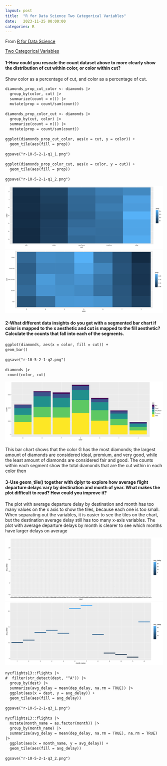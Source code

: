 ```yaml
---
layout: post
title:  "R for Data Science Two Categorical Variables"
date:   2023-11-25 00:00:00
categories: R
---
```


From [R for Data Science](https://r4ds.hadley.nz)

[Two Categorical Variables](https://r4ds.hadley.nz/eda#two-categorical-variables)

#### 1-How could you rescale the count dataset above to more clearly show the distribution of cut within color, or color within cut?

Show color as a percentage of cut, and color as a percentage of cut. 

```
diamonds_prop_cut_color <- diamonds |>
  group_by(color, cut) |>
  summarize(count = n()) |>
  mutate(prop = count/sum(count))
  
diamonds_prop_color_cut <- diamonds |>
  group_by(cut, color) |>
  summarize(count = n()) |>
  mutate(prop = count/sum(count))
  
ggplot(diamonds_prop_cut_color, aes(x = cut, y = color)) +
  geom_tile(aes(fill = prop))
  
ggsave("r-10-5-2-1-q1_1.png")
  
ggplot(diamonds_prop_color_cut, aes(x = color, y = cut)) +
  geom_tile(aes(fill = prop))  

ggsave("r-10-5-2-1-q1_2.png")  
```

<img src = "https://raw.githubusercontent.com/nadinesk/nadinesk.github.io/master/images/r-10-5-2-1-q1_1.png" />

<img src = "https://raw.githubusercontent.com/nadinesk/nadinesk.github.io/master/images/r-10-5-2-1-q1_2.png" />

#### 2-What different data insights do you get with a segmented bar chart if color is mapped to the x aesthetic and cut is mapped to the fill aesthetic? Calculate the counts that fall into each of the segments.

```
ggplot(diamonds, aes(x = color, fill = cut)) +
geom_bar()

ggsave("r-10-5-2-1-q2.png")

diamonds |>
 count(color, cut)
```

<img src = "https://raw.githubusercontent.com/nadinesk/nadinesk.github.io/master/images/r-10-5-2-1-q2.png" />

This bar chart shows that the color G has the most diamonds; the largest amount of diamonds are considered ideal, premium, and very good, while the least amount of diamonds are considered fair and good. The counts within each segment show the total diamonds that are the cut within in each color then

#### 3-Use geom_tile() together with dplyr to explore how average flight departure delays vary by destination and month of year. What makes the plot difficult to read? How could you improve it?

The plot with average departure delay by destination and month has too many values on the x axis to show the tiles, because each one is too small. When separating out the variables, it is easier to see the tiles on the chart, but the destination average delay still has too many x-axis variables. The plot with average departure delays by month is clearer to see which months have larger delays on average

<img src = "https://raw.githubusercontent.com/nadinesk/nadinesk.github.io/master/images/r-10-5-2-1-q3_1.png" />

<img src = "https://raw.githubusercontent.com/nadinesk/nadinesk.github.io/master/images/r-10-5-2-1-q3_2.png" />

```
nycflights13::flights |>
#  filter(str_detect(dest, "^A")) |>
  group_by(dest) |>
  summarize(avg_delay = mean(dep_delay, na.rm = TRUE)) |>
  ggplot(aes(x = dest, y = avg_delay)) +
  geom_tile(aes(fill = avg_delay))

ggsave("r-10-5-2-1-q3_1.png")

nycflights13::flights |>
  mutate(month_name = as.factor(month)) |>
  group_by(month_name) |>
  summarize(avg_delay = mean(dep_delay, na.rm = TRUE), na.rm = TRUE) |>
  ggplot(aes(x = month_name, y = avg_delay)) +
  geom_tile(aes(fill = avg_delay))

ggsave("r-10-5-2-1-q3_2.png")
```


